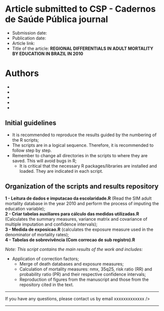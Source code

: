 # Article submitted to CSP - Cadernos de Saúde Pública journal
- Submission date:
- Publication date:
- Article link:
- Title of the article: **REGIONAL DIFFERENTIALS IN ADULT MORTALITY BY EDUCATION IN BRAZIL IN 2010**

# Authors
- 
- 
- 
- 
- 

## Initial guidelines
- It is recommended to reproduce the results guided by the numbering of the R scripts;
- The scripts are in a logical sequence. Therefore, it is recommended to follow step by step.
- Remember to change all directories in the scripts to where they are saved. This will avoid bugs in R;
  - It is critical that the necessary R packages/libraries are installed and loaded. They are indicated in each script.

## Organization of the scripts and results repository

**1 - Leitura de dados e imputacao da escolaridade.R**  (Read the SIM adult mortality database in the year 2010 and perform the process of imputing the education variable); <br />
**2 - Criar tabelas auxiliares para cálculo das medidas utilizadas.R** (Calculates the summary measures, variance matrix and covariance of multiple imputation and confidence intervals);<br />
**3 - Medida de exposicao.R** (calculates the exposure measure used in the denominator of mortality rates);<br />
**4 - Tabelas de sobrevivência (Com correcao de sub registro).R**

 *Note: This script contains the main results of the work and includes:*<br />
- Application of correction factors;<br />
   - Merge of death databases and exposure measures;<br />
   - Calculation of mortality measures: nmx, 35q25, risk ratio (RR) and probability ratio (PR) and their respective confidence intervals;<br />
   - Reproduction of figures from the manuscript and those from the repository cited in the text.

___
If you have any questions, please contact us by email xxxxxxxxxxxxx />
___
 



